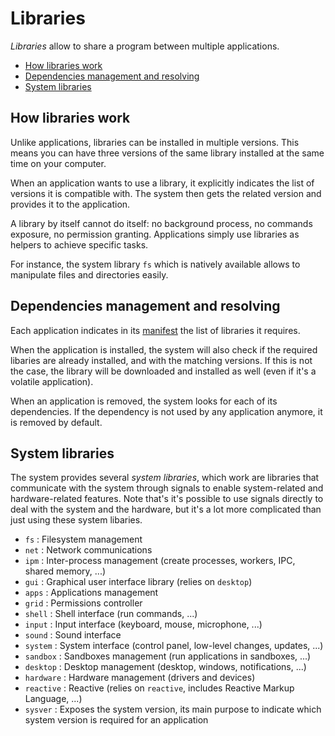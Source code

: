 # Libraries

_Libraries_ allow to share a program between multiple applications.

- [How libraries work](#how-libraries-work)
- [Dependencies management and resolving](#dependencies-management-and-resolving)
- [System libraries](#system-libraries)

## How libraries work

Unlike applications, libraries can be installed in multiple versions. This means you can have three versions of the same library installed at the same time on your computer.

When an application wants to use a library, it explicitly indicates the list of versions it is compatible with. The system then gets the related version and provides it to the application.

A library by itself cannot do itself: no background process, no commands exposure, no permission granting. Applications simply use libraries as helpers to achieve specific tasks.

For instance, the system library `fs` which is natively available allows to manipulate files and directories easily.

## Dependencies management and resolving

Each application indicates in its [manifest](../specs/applications/manifest.md) the list of libraries it requires.

When the application is installed, the system will also check if the required libaries are already installed, and with the matching versions. If this is not the case, the library will be downloaded and installed as well (even if it's a volatile application).

When an application is removed, the system looks for each of its dependencies. If the dependency is not used by any application anymore, it is removed by default.

## System libraries

The system provides several _system libraries_, which work are libraries that communicate with the system through signals to enable system-related and hardware-related features.
Note that's it's possible to use signals directly to deal with the system and the hardware, but it's a lot more complicated than just using these system libaries.

- `fs` : Filesystem management
- `net` : Network communications
- `ipm` : Inter-process management (create processes, workers, IPC, shared memory, ...)
- `gui` : Graphical user interface library (relies on `desktop`)
- `apps` : Applications management
- `grid` : Permissions controller
- `shell` : Shell interface (run commands, ...)
- `input` : Input interface (keyboard, mouse, microphone, ...)
- `sound` : Sound interface
- `system` : System interface (control panel, low-level changes, updates, ...)
- `sandbox` : Sandboxes management (run applications in sandboxes, ...)
- `desktop` : Desktop management (desktop, windows, notifications, ...)
- `hardware` : Hardware management (drivers and devices)
- `reactive` : Reactive (relies on `reactive`, includes Reactive Markup Language, ...)
- `sysver` : Exposes the system version, its main purpose to indicate which system version is required for an application
